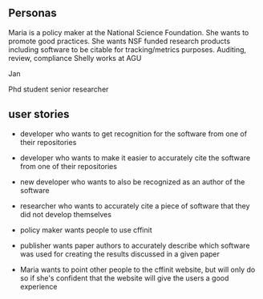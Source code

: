 ## Personas

Maria is a policy maker at the National Science Foundation. She wants to promote good practices.
She wants NSF funded research products including software to be citable for tracking/metrics purposes. Auditing, review, compliance
Shelly works at AGU 

Jan


Phd student
senior researcher




## user stories

- developer who wants to get recognition for the software from one of their repositories
- developer who wants to make it easier to accurately cite the software from one of their repositories
- new developer who wants to also be recognized as an author of the software
- researcher who wants to accurately cite a piece of software that they did not develop themselves
- policy maker wants people to use cffinit
- publisher wants paper authors to accurately describe which software was used for creating the results discussed in a given paper


- Maria wants to point other people to the cffinit website, but will only do so if she's confident that the website will give the users a good experience
